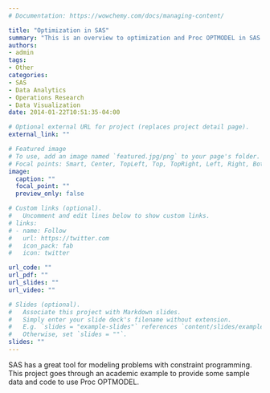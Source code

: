 ```yaml
---
# Documentation: https://wowchemy.com/docs/managing-content/

title: "Optimization in SAS"
summary: "This is an overview to optimization and Proc OPTMODEL in SAS. "
authors: 
- admin
tags: 
- Other
categories: 
- SAS
- Data Analytics
- Operations Research
- Data Visualization
date: 2014-01-22T10:51:35-04:00

# Optional external URL for project (replaces project detail page).
external_link: ""

# Featured image
# To use, add an image named `featured.jpg/png` to your page's folder.
# Focal points: Smart, Center, TopLeft, Top, TopRight, Left, Right, BottomLeft, Bottom, BottomRight.
image:
  caption: ""
  focal_point: ""
  preview_only: false

# Custom links (optional).
#   Uncomment and edit lines below to show custom links.
# links:
# - name: Follow
#   url: https://twitter.com
#   icon_pack: fab
#   icon: twitter

url_code: ""
url_pdf: ""
url_slides: ""
url_video: ""

# Slides (optional).
#   Associate this project with Markdown slides.
#   Simply enter your slide deck's filename without extension.
#   E.g. `slides = "example-slides"` references `content/slides/example-slides.md`.
#   Otherwise, set `slides = ""`.
slides: ""
---
```


SAS has a great tool for modeling problems with constraint programming. This project goes through an academic example to provide some sample data and code to use Proc OPTMODEL. 